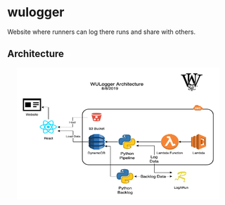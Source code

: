 # wulogger
Website where runners can log there runs and share with others.

## Architecture
<p align="center">
  <img width="460" height="300" src="wulogger.png">
</p>
